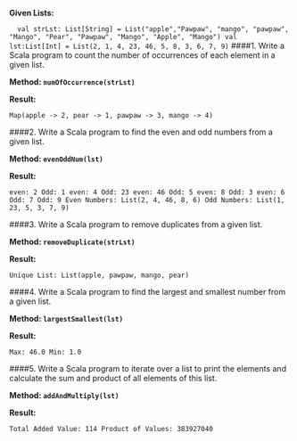 **Given Lists:**

``  val strLst: List[String] = List("apple","Pawpaw", "mango", "pawpaw", "Mango", "Pear", "Pawpaw", "Mango", "Apple", "Mango")
val lst:List[Int] = List(2, 1, 4, 23, 46, 5, 8, 3, 6, 7, 9)``
####1. Write a Scala program to count the number of occurrences of each element in a given list.

**Method: ``numOfOccurrence(strLst)``**

**Result:**

``
Map(apple -> 2, pear -> 1, pawpaw -> 3, mango -> 4)
``

####2. Write a Scala program to find the even and odd numbers from a given list.

**Method: ``evenOddNum(lst)``**

**Result:**

``
even: 2
Odd: 1
even: 4
Odd: 23
even: 46
Odd: 5
even: 8
Odd: 3
even: 6
Odd: 7
Odd: 9
Even Numbers: List(2, 4, 46, 8, 6)
Odd Numbers: List(1, 23, 5, 3, 7, 9)
``


####3. Write a Scala program to remove duplicates from a given list.

**Method: ``removeDuplicate(strLst)``**

**Result:**

``
Unique List: List(apple, pawpaw, mango, pear)
``

####4. Write a Scala program to find the largest and smallest number from a given list.

**Method: ``largestSmallest(lst)``**

**Result:**

``Max: 46.0
Min: 1.0``

####5. Write a Scala program to iterate over a list to print the elements and calculate the sum and product of all elements of this list.

**Method: ``addAndMultiply(lst)``**

**Result:**

``Total Added Value: 114
Product of Values: 383927040``